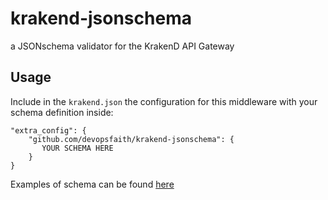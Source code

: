 # krakend-jsonschema
a JSONschema validator for the KrakenD API Gateway

## Usage
Include in the `krakend.json` the configuration for this middleware with your schema definition inside:

```
"extra_config": {
    "github.com/devopsfaith/krakend-jsonschema": {
       YOUR SCHEMA HERE
    }
}
```

Examples of schema can be found [here](http://json-schema.org/learn/miscellaneous-examples.html)
